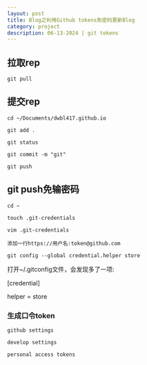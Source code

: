 ```yaml
---
layout: post
title: Blog之利用Github tokens免密码更新Blog
category: project
description: 06-13-2024 | git tokens
---
```



## 拉取rep

	git pull

## 提交rep

	cd ~/Documents/dwbl417.github.io  

	git add .  

	git status 

	git commit -m "git"

	git push

## git push免输密码

	cd ~

	touch .git-credentials

	vim .git-credentials

	添加一行https://用户名:token@github.com

	git config --global credential.helper store

打开~/.gitconfig文件，会发现多了一项:

[credential]

helper = store

### 生成口令token

	github settings

	develop settings

	personal access tokens
